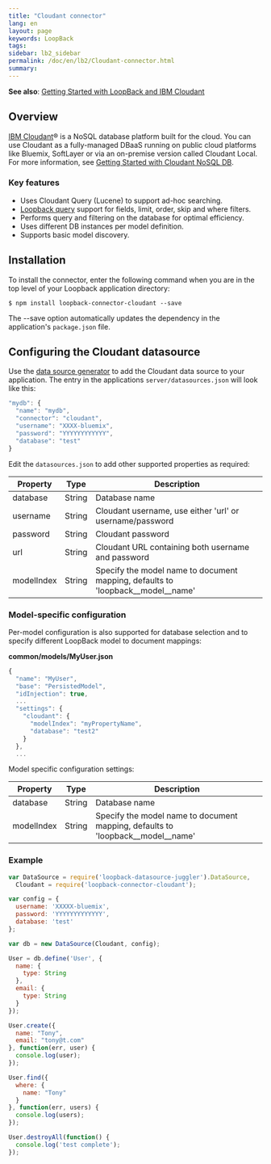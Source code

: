 ```yaml
---
title: "Cloudant connector"
lang: en
layout: page
keywords: LoopBack
tags:
sidebar: lb2_sidebar
permalink: /doc/en/lb2/Cloudant-connector.html
summary:
---
```


**See also**: [Getting Started with LoopBack and IBM Cloudant](https://developer.ibm.com/bluemix/2015/09/10/getting-started-node-js-loopback-framework-ibm-cloudant/)

## Overview

[IBM Cloudant](http://www-01.ibm.com/software/data/cloudant/)® is a NoSQL database platform built for the cloud.
You can use Cloudant as a fully-managed DBaaS running on public cloud platforms like Bluemix, SoftLayer or via an on-premise version called Cloudant Local.
For more information, see [Getting Started with Cloudant NoSQL DB](https://www.ng.bluemix.net/docs/services/Cloudant/index.html).

### Key features

* Uses Cloudant Query (Lucene) to support ad-hoc searching.
* [Loopback query](/doc/en/lb2/Querying-data.html) support for fields, limit, order, skip and where filters.
* Performs query and filtering on the database for optimal efficiency.
* Uses different DB instances per model definition.
* Supports basic model discovery.

## Installation

To install the connector, enter the following command when you are in the top level of your Loopback application directory:

```shell
$ npm install loopback-connector-cloudant --save
```

The --save option automatically updates the dependency in the application's `package.json` file.

## Configuring the Cloudant datasource

Use the [data source generator](https://docs.strongloop.com/display/public/LB/Data+source+generator) to add the Cloudant data source to your application.
The entry in the applications `server/datasources.json` will look like this:

```javascript
"mydb": {
  "name": "mydb",
  "connector": "cloudant",
  "username": "XXXX-bluemix",
  "password": "YYYYYYYYYYYY",
  "database": "test"
}
```

Edit the `datasources.json` to add other supported properties as required:

<table>
  <thead>
    <tr>
      <th>Property</th>
      <th>Type</th>
      <th>Description</th>
    </tr>
  </thead>
  <tbody>
    <tr>
      <td>database</td>
      <td>String</td>
      <td>Database name</td>
    </tr>
    <tr>
      <td>username</td>
      <td>String</td>
      <td>Cloudant username, use either 'url' or username/password</td>
    </tr>
    <tr>
      <td>password</td>
      <td>String</td>
      <td>Cloudant password</td>
    </tr>
    <tr>
      <td>url</td>
      <td>String</td>
      <td>Cloudant URL containing both username and password</td>
    </tr>
    <tr>
      <td>modelIndex</td>
      <td>String</td>
      <td>Specify the model name to document mapping, defaults to 'loopback__model__name'</td>
    </tr>
  </tbody>
</table>

### Model-specific configuration

Per-model configuration is also supported for database selection and to specify different LoopBack model to document mappings:

**common/models/MyUser.json**

```javascript
{
  "name": "MyUser",
  "base": "PersistedModel",
  "idInjection": true,
  ...
  "settings": {
    "cloudant": {
      "modelIndex": "myPropertyName",
      "database": "test2"
    }
  },
  ...
```

Model specific configuration settings:

<table>
  <thead>
    <tr>
      <th>Property</th>
      <th>Type</th>
      <th>Description</th>
    </tr>
  </thead>
  <tbody>
    <tr>
      <td>database</td>
      <td>String</td>
      <td>Database name</td>
    </tr>
    <tr>
      <td>modelIndex</td>
      <td>String</td>
      <td>Specify the model name to document mapping, defaults to 'loopback__model__name'</td>
    </tr>
  </tbody>
</table>

### Example

```javascript
var DataSource = require('loopback-datasource-juggler').DataSource,
  Cloudant = require('loopback-connector-cloudant');

var config = {
  username: 'XXXXX-bluemix',
  password: 'YYYYYYYYYYYYY',
  database: 'test'
};

var db = new DataSource(Cloudant, config);

User = db.define('User', {
  name: {
    type: String
  },
  email: {
    type: String
  }
});

User.create({
  name: "Tony",
  email: "tony@t.com"
}, function(err, user) {
  console.log(user);
});

User.find({
  where: {
    name: "Tony"
  }
}, function(err, users) {
  console.log(users);
});

User.destroyAll(function() {
  console.log('test complete');
});
```